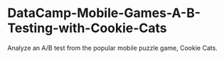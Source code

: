 # DataCamp-Mobile-Games-A-B-Testing-with-Cookie-Cats
Analyze an A/B test from the popular mobile puzzle game, Cookie Cats. 
